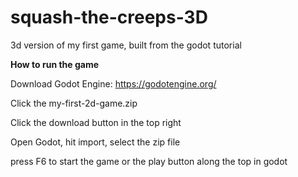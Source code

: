 # squash-the-creeps-3D
3d version of my first game, built from the godot tutorial

**How to run the game**

Download Godot Engine: https://godotengine.org/

Click the my-first-2d-game.zip

Click the download button in the top right

Open Godot, hit import, select the zip file

press F6 to start the game or the play button along the top in godot
